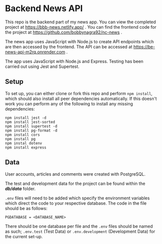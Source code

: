 # Backend News API

This repo is the backend part of my news app. You can view the completed project at https://bbb-news.netlify.app/ . You can find the frontend code for the project at https://github.com/bobbynagra92/nc-news . 

The news app uses JavaScript with Node.js to create API endpoints which are then accessed by the frontend. The API can be accessed at https://be-news-api-m2rq.onrender.com . 

The app uses JavaScript with Node.js and Express. Testing has been carried out using Jest and Supertest.

## Setup
To set up, you can either clone or fork this repo and perform `npm install`, which should also install all peer dependencies automatically. If this doesn't work you can perform any of the following to install any missing dependencies: 

```
npm install jest -d
npm install jest-sorted
npm install supertest -d
npm install pg-format -d
npm install cors
npm install pg
npm instal dotenv
npm install express
```

## Data
User accounts, articles and comments were created with PostgreSQL.

The test and development data for the project can be found within the ***db/data*** folder.

`.env` files will need to be added which specify the environment variables which direct the code to your respective database. The code in the file should be as follows:

```
PGDATABASE = <DATABASE_NAME>
```

There should be one database per file and the `.env` files should be named as such; `.env.test` (Test Data) or `.env.development` (Development Data) for the current set-up.

